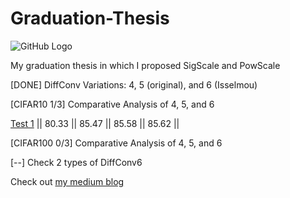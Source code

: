 # Graduation-Thesis
![GitHub Logo](/Hashira.jpg)

My graduation thesis in which I proposed SigScale and PowScale

[DONE] DiffConv Variations: 4, 5 (original), and 6 (Isselmou)

[CIFAR10 1/3] Comparative Analysis of 4, 5, and 6

[Test 1](https://github.com/MuhammedShiway/Graduation-Thesis/blob/main/Testing-Diffconv-4-5-and-6-InProgress.ipynb) || 80.33 || 85.47 || 85.58 || 85.62 ||

[CIFAR100 0/3] Comparative Analysis of 4, 5, and 6

[--] Check 2 types of DiffConv6

Check out [my medium blog](https://medium.com/@muhmuqshin) 

